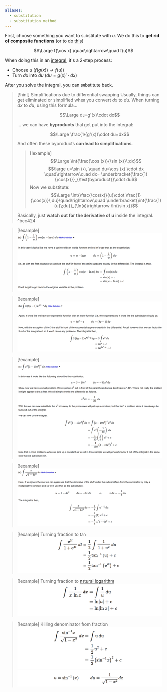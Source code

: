 ```yaml
---
aliases:
  - substitution
  - substitution method
---
```

First, choose something you want to substitute with $u$. We do this to **get rid of composite functions** (or to do [this](#^bcc424)).

$$\Large f(\cos x) \quad\rightarrow\quad f(u)$$

When doing this in an [integral](4.%20Indefinite%20Integrals.md), it's a 2-step process:
- Choose $u$ ($f(g(x))\rightarrow f(u)$)
- Turn $dx$ into $du$ ($du=g(x)'\cdot dx$)

After you solve the integral, you can substitute back.

> [!hint] Simplifications due to differential swapping
> Usually, things can get eliminated or simplified when you convert $dx$ to $du$.
> When turning $dx$ to $du$, using this formula...
> 
> $$\Large du=g'(x)\cdot dx$$
> 
> ... we can have **byproducts** that get put into the integral:
> 
> $$\Large \frac{1}{g'(x)}\cdot du=dx$$
> 
>And often these byproducts **can lead to simplifications**.
>
>> [!example]
> $$\Large \int{\frac{\cos (x)}{\sin (x)}\;dx}$$
> >$$\large u=\sin (x), \quad du=\cos (x) \cdot dx \quad\rightarrow\quad dx= \underbracket{\frac{1}{\cos(x)}}_{\text{byproduct}}\cdot du$$
> >Now we substitute:
> >$$\Large \int{\frac{\cos(x)}{u}\cdot \frac{1}{\cos(x)}\;du}\quad\rightarrow\quad \underbracket{\int{\frac{1}{u}\;du}}_{\ln(u)\rightarrow \ln(\sin x)}$$
>
> Basically, just **watch out for the derivative of u** inside the integral.
^bcc424

> [!example]
> ![](../z_images/Pasted%20image%2020250422152215.png)

> [!example]
> ![](../z_images/Pasted%20image%2020250422152239.png)

> [!example]
> ![](../z_images/Pasted%20image%2020250422152300.png)

> [!example]
> ![](../z_images/Pasted%20image%2020250422152138.png)

> [!example] Turning fraction to $\tan$
> ![](../z_images/Pasted%20image%2020250427122456.png)

> [!example] Turning fraction to [natural logarithm](../Calculus/5.%20Logarithms.md)
> ![](../z_images/Pasted%20image%2020250427122610.png)

> [!example] Killing denominator from fraction
> ![](../z_images/Pasted%20image%2020250427122843.png)![](../z_images/Pasted%20image%2020250427122900.png)
